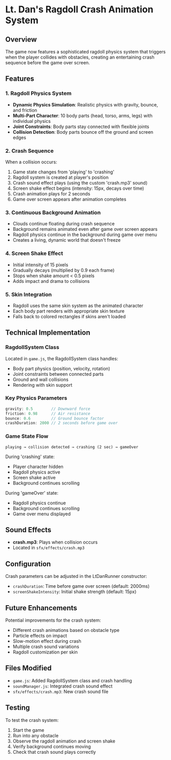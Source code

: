 # Lt. Dan's Ragdoll Crash Animation System

## Overview
The game now features a sophisticated ragdoll physics system that triggers when the player collides with obstacles, creating an entertaining crash sequence before the game over screen.

## Features

### 1. **Ragdoll Physics System**
- **Dynamic Physics Simulation**: Realistic physics with gravity, bounce, and friction
- **Multi-Part Character**: 10 body parts (head, torso, arms, legs) with individual physics
- **Joint Constraints**: Body parts stay connected with flexible joints
- **Collision Detection**: Body parts bounce off the ground and screen edges

### 2. **Crash Sequence**
When a collision occurs:
1. Game state changes from 'playing' to 'crashing'
2. Ragdoll system is created at player's position
3. Crash sound effect plays (using the custom 'crash.mp3' sound)
4. Screen shake effect begins (intensity: 15px, decays over time)
5. Crash animation plays for 2 seconds
6. Game over screen appears after animation completes

### 3. **Continuous Background Animation**
- Clouds continue floating during crash sequence
- Background remains animated even after game over screen appears
- Ragdoll physics continue in the background during game over menu
- Creates a living, dynamic world that doesn't freeze

### 4. **Screen Shake Effect**
- Initial intensity of 15 pixels
- Gradually decays (multiplied by 0.9 each frame)
- Stops when shake amount < 0.5 pixels
- Adds impact and drama to collisions

### 5. **Skin Integration**
- Ragdoll uses the same skin system as the animated character
- Each body part renders with appropriate skin texture
- Falls back to colored rectangles if skins aren't loaded

## Technical Implementation

### RagdollSystem Class
Located in `game.js`, the RagdollSystem class handles:
- Body part physics (position, velocity, rotation)
- Joint constraints between connected parts
- Ground and wall collisions
- Rendering with skin support

### Key Physics Parameters
```javascript
gravity: 0.5        // Downward force
friction: 0.98      // Air resistance
bounce: 0.6         // Ground bounce factor
crashDuration: 2000 // 2 seconds before game over
```

### Game State Flow
```
playing → collision detected → crashing (2 sec) → gameOver
```

During 'crashing' state:
- Player character hidden
- Ragdoll physics active
- Screen shake active
- Background continues scrolling

During 'gameOver' state:
- Ragdoll physics continue
- Background continues scrolling
- Game over menu displayed

## Sound Effects
- **crash.mp3**: Plays when collision occurs
- Located in `sfx/effects/crash.mp3`

## Configuration
Crash parameters can be adjusted in the LtDanRunner constructor:
- `crashDuration`: Time before game over screen (default: 2000ms)
- `screenShakeIntensity`: Initial shake strength (default: 15px)

## Future Enhancements
Potential improvements for the crash system:
- Different crash animations based on obstacle type
- Particle effects on impact
- Slow-motion effect during crash
- Multiple crash sound variations
- Ragdoll customization per skin

## Files Modified
- `game.js`: Added RagdollSystem class and crash handling
- `soundManager.js`: Integrated crash sound effect
- `sfx/effects/crash.mp3`: New crash sound file

## Testing
To test the crash system:
1. Start the game
2. Run into any obstacle
3. Observe the ragdoll animation and screen shake
4. Verify background continues moving
5. Check that crash sound plays correctly
